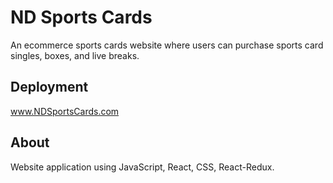 # ND Sports Cards
An ecommerce sports cards website where users can purchase sports card singles, boxes, and live breaks.

## Deployment
www.NDSportsCards.com

## About
Website application using JavaScript, React, CSS, React-Redux.